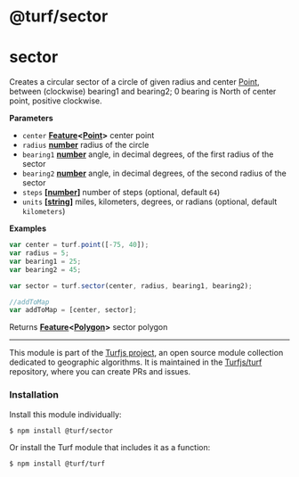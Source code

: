 # @turf/sector

# sector

Creates a circular sector of a circle of given radius and center [Point](http://geojson.org/geojson-spec.html#point),
between (clockwise) bearing1 and bearing2; 0 bearing is North of center point, positive clockwise.

**Parameters**

-   `center` **[Feature](http://geojson.org/geojson-spec.html#feature-objects)&lt;[Point](http://geojson.org/geojson-spec.html#point)>** center point
-   `radius` **[number](https://developer.mozilla.org/en-US/docs/Web/JavaScript/Reference/Global_Objects/Number)** radius of the circle
-   `bearing1` **[number](https://developer.mozilla.org/en-US/docs/Web/JavaScript/Reference/Global_Objects/Number)** angle, in decimal degrees, of the first radius of the sector
-   `bearing2` **[number](https://developer.mozilla.org/en-US/docs/Web/JavaScript/Reference/Global_Objects/Number)** angle, in decimal degrees, of the second radius of the sector
-   `steps` **\[[number](https://developer.mozilla.org/en-US/docs/Web/JavaScript/Reference/Global_Objects/Number)]** number of steps (optional, default `64`)
-   `units` **\[[string](https://developer.mozilla.org/en-US/docs/Web/JavaScript/Reference/Global_Objects/String)]** miles, kilometers, degrees, or radians (optional, default `kilometers`)

**Examples**

```javascript
var center = turf.point([-75, 40]);
var radius = 5;
var bearing1 = 25;
var bearing2 = 45;

var sector = turf.sector(center, radius, bearing1, bearing2);

//addToMap
var addToMap = [center, sector];
```

Returns **[Feature](http://geojson.org/geojson-spec.html#feature-objects)&lt;[Polygon](http://geojson.org/geojson-spec.html#polygon)>** sector polygon

<!-- This file is automatically generated. Please don't edit it directly:
if you find an error, edit the source file (likely index.js), and re-run
./scripts/generate-readmes in the turf project. -->

---

This module is part of the [Turfjs project](http://turfjs.org/), an open source
module collection dedicated to geographic algorithms. It is maintained in the
[Turfjs/turf](https://github.com/Turfjs/turf) repository, where you can create
PRs and issues.

### Installation

Install this module individually:

```sh
$ npm install @turf/sector
```

Or install the Turf module that includes it as a function:

```sh
$ npm install @turf/turf
```
